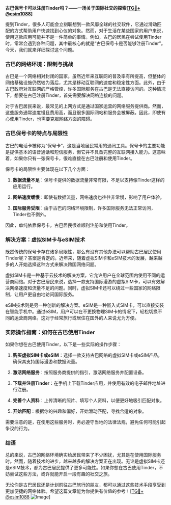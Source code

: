 **古巴保号卡可以注册Tinder吗？——一场关于国际社交的探索[[TG💪+ @esim1088](https://t.me/s/esim1088)]**

提到Tinder，很多人可能会立刻联想到一款风靡全球的社交软件，它通过滑动匹配的方式帮助用户快速找到心仪的对象。然而，对于生活在某些国家的用户来说，使用这款应用可能并不是一件简单的事情。例如，古巴的居民在尝试使用Tinder时，常常会遇到各种问题，其中最核心的就是“古巴保号卡是否能够注册Tinder”。今天，我们就来详细探讨这个问题。

### 古巴的网络环境：限制与挑战

古巴是一个网络相对封闭的国家。虽然近年来互联网的普及率有所提高，但整体的网络基础设施仍然较为落后，尤其是移动互联网的速度和稳定性方面。此外，由于古巴政府对互联网的严格管控，许多国际服务在古巴是无法直接访问的。这种情况下，想要在古巴注册Tinder，首先需要解决网络连接的问题。

对于古巴居民来说，最常见的上网方式是通过国家运营的网络服务提供商。然而，这些服务通常速度慢且费用高，而且很多国际网站和服务会被屏蔽。因此，即使有心使用Tinder，也需要克服网络方面的障碍。

### 古巴保号卡的特点与局限性

古巴的电话卡被称为“保号卡”，这是当地居民常用的通讯工具。保号卡的主要功能是提供基本的语音通话和短信服务，但它并不具备完整的互联网接入能力。这意味着，如果你只有一张保号卡，很难直接在古巴注册和使用Tinder。

保号卡的局限性主要体现在以下几个方面：

1. **数据流量不足**：保号卡提供的数据流量非常有限，不足以支持像Tinder这样的应用运行。
   
2. **网络速度缓慢**：即使有数据流量，网络速度也往往非常慢，影响了用户体验。

3. **国际服务受限**：由于古巴的网络环境限制，许多国际服务无法正常访问，Tinder也不例外。

因此，单纯依靠保号卡，古巴居民很难顺利注册和使用Tinder。

### 解决方案：虚拟SIM卡与eSIM技术

既然传统的保号卡存在诸多局限性，那么有没有其他办法可以帮助古巴居民使用Tinder呢？答案是肯定的。近年来，随着虚拟SIM卡和eSIM技术的发展，越来越多的人开始选择这种方式来解决跨国网络问题。

虚拟SIM卡是一种基于云技术的解决方案，它允许用户在全球范围内使用不同的运营商网络。对于古巴居民来说，选择一款支持国际漫游的虚拟SIM卡，可以有效解决网络速度和流量不足的问题。同时，虚拟SIM卡还可以绕过一些国家的网络限制，让用户更自由地访问国际服务。

eSIM技术则是另一种创新的解决方案。eSIM是一种嵌入式SIM卡，可以直接安装在智能手机中。通过eSIM，用户可以在不更换物理SIM卡的情况下，轻松切换不同的运营商网络。这对于经常旅行或居住在国外的人来说尤为方便。

### 实际操作指南：如何在古巴使用Tinder

如果你想在古巴使用Tinder，以下是一些实际的操作步骤：

1. **购买虚拟SIM卡或eSIM**：选择一款支持古巴网络的虚拟SIM卡或eSIM产品，确保其支持国际漫游和数据流量。

2. **激活网络服务**：按照服务商提供的指引，激活网络服务并配置设备。

3. **下载并注册Tinder**：在手机上下载Tinder应用，并使用有效的电子邮件地址进行注册。

4. **完善个人资料**：上传清晰的照片、填写个人资料，以便更好地吸引匹配对象。

5. **开始匹配**：根据你的兴趣和偏好，开始滑动匹配，寻找合适的对象。

需要注意的是，在使用这些服务时，务必遵守当地的法律法规，避免任何可能引起争议的行为。

### 结语

总的来说，古巴的网络环境确实给居民带来了不少困扰，尤其是在使用国际服务时。然而，随着技术的进步，越来越多的解决方案正在出现。无论是虚拟SIM卡还是eSIM技术，都为古巴居民提供了更多可能性。如果你想在古巴使用Tinder，不妨尝试这些方法，或许就能开启一段有趣的社交之旅。

无论你是古巴居民还是计划前往古巴旅行的朋友，都可以通过这些技术手段享受到更加便捷的网络体验。希望这篇文章能为你提供有价值的参考！[[TG💪+ @esim1088](https://t.me/s/esim1088) ![Image](https://i.postimg.cc/4NQfJmqS/Snipaste-2025-05-13-00-14-12.png)]